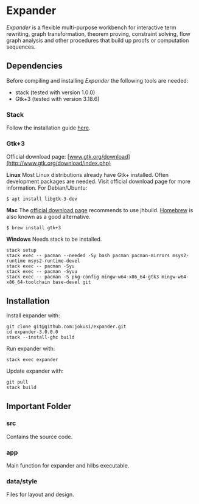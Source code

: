 # Expander #

*Expander* is a flexible multi-purpose workbench for interactive term rewriting, graph transformation, theorem proving, constraint solving, flow graph analysis and other procedures that build up proofs or computation sequences.

## Dependencies ##

Before compiling and installing *Expander* the following tools are needed:
* stack (tested with version 1.0.0)
* Gtk+3 (tested with version 3.18.6)

### Stack ###
Follow the installation guide [here](http://docs.haskellstack.org/en/stable/install_and_upgrade).


### Gtk+3 ###

Official download page: [www.gtk.org/download](http://www.gtk.org/download/index.php)

**Linux**
Most Linux distributions already have Gtk+ installed. Often development packages are needed. Visit official download page for more information. For Debian/Ubuntu:
```
$ apt install libgtk-3-dev
```

**Mac**
The [official download page](https://wiki.gnome.org/Projects/GTK+/OSX/Building) recommends to use jhbuild. [Homebrew](http://brew.sh/) is also known as a good alternative.
```
$ brew install gtk+3
```


**Windows**
Needs stack to be installed.
```
stack setup
stack exec -- pacman --needed -Sy bash pacman pacman-mirrors msys2-runtime msys2-runtime-devel
stack exec -- pacman -Syu
stack exec -- pacman -Syuu
stack exec -- pacman -S pkg-config mingw-w64-x86_64-gtk3 mingw-w64-x86_64-toolchain base-devel git
```
## Installation ##
Install expander with:
```
git clone git@github.com:jokusi/expander.git
cd expander-3.0.0.0
stack --install-ghc build
```

Run expander with:
```
stack exec expander
```

Update expander with:
```
git pull
stack build
```

## Important Folder ##

### src ###
Contains the source code.

### app ###
Main function for expander and hilbs executable.

### data/style ###
Files for layout and design.


